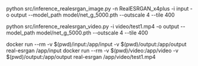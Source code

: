 python src/inference_realesrgan_image.py -n RealESRGAN_x4plus -i input -o output --model_path model/net_g_5000.pth --outscale 4 --tile 400

python src/inference_realesrgan_video.py -i video/test1.mp4 -o output --model_path model/net_g_5000.pth --outscale 4 --tile 400


docker run --rm -v $(pwd)/input:/app/input -v $(pwd)/output:/app/output real-esrgan /app/input
docker run --rm -v $(pwd)/video:/app/video -v $(pwd)/output:/app/output real-esrgan /app/video/test1.mp4